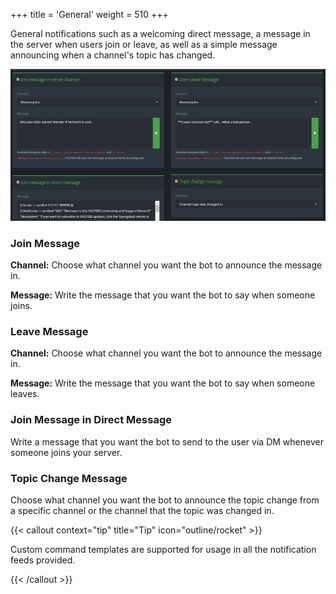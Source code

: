 +++
title = 'General'
weight = 510
+++

General notifications such as a welcoming direct message, a message in the server when users join or leave, as well as a
simple message announcing when a channel's topic has changed.

<!--more-->

![Overview of general feeds](./general_overview.png)

### Join Message

**Channel:** Choose what channel you want the bot to announce the message in.

**Message:** Write the message that you want the bot to say when someone joins.

### Leave Message

**Channel:** Choose what channel you want the bot to announce the message in.

**Message:** Write the message that you want the bot to say when someone leaves.

### Join Message in Direct Message

Write a message that you want the bot to send to the user via DM whenever someone joins your server.

### Topic Change Message

Choose what channel you want the bot to announce the topic change from a specific channel or the channel that the topic
was changed in.

{{< callout context="tip" title="Tip" icon="outline/rocket" >}}

Custom command templates are supported for usage in all the notification feeds provided.

{{< /callout >}}
